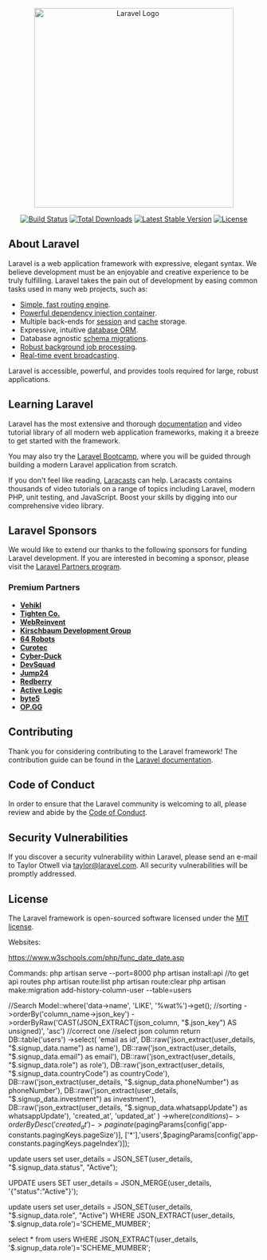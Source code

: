 <p align="center"><a href="https://laravel.com" target="_blank"><img src="https://raw.githubusercontent.com/laravel/art/master/logo-lockup/5%20SVG/2%20CMYK/1%20Full%20Color/laravel-logolockup-cmyk-red.svg" width="400" alt="Laravel Logo"></a></p>

<p align="center">
<a href="https://github.com/laravel/framework/actions"><img src="https://github.com/laravel/framework/workflows/tests/badge.svg" alt="Build Status"></a>
<a href="https://packagist.org/packages/laravel/framework"><img src="https://img.shields.io/packagist/dt/laravel/framework" alt="Total Downloads"></a>
<a href="https://packagist.org/packages/laravel/framework"><img src="https://img.shields.io/packagist/v/laravel/framework" alt="Latest Stable Version"></a>
<a href="https://packagist.org/packages/laravel/framework"><img src="https://img.shields.io/packagist/l/laravel/framework" alt="License"></a>
</p>

## About Laravel

Laravel is a web application framework with expressive, elegant syntax. We believe development must be an enjoyable and creative experience to be truly fulfilling. Laravel takes the pain out of development by easing common tasks used in many web projects, such as:

- [Simple, fast routing engine](https://laravel.com/docs/routing).
- [Powerful dependency injection container](https://laravel.com/docs/container).
- Multiple back-ends for [session](https://laravel.com/docs/session) and [cache](https://laravel.com/docs/cache) storage.
- Expressive, intuitive [database ORM](https://laravel.com/docs/eloquent).
- Database agnostic [schema migrations](https://laravel.com/docs/migrations).
- [Robust background job processing](https://laravel.com/docs/queues).
- [Real-time event broadcasting](https://laravel.com/docs/broadcasting).

Laravel is accessible, powerful, and provides tools required for large, robust applications.

## Learning Laravel

Laravel has the most extensive and thorough [documentation](https://laravel.com/docs) and video tutorial library of all modern web application frameworks, making it a breeze to get started with the framework.

You may also try the [Laravel Bootcamp](https://bootcamp.laravel.com), where you will be guided through building a modern Laravel application from scratch.

If you don't feel like reading, [Laracasts](https://laracasts.com) can help. Laracasts contains thousands of video tutorials on a range of topics including Laravel, modern PHP, unit testing, and JavaScript. Boost your skills by digging into our comprehensive video library.

## Laravel Sponsors

We would like to extend our thanks to the following sponsors for funding Laravel development. If you are interested in becoming a sponsor, please visit the [Laravel Partners program](https://partners.laravel.com).

### Premium Partners

- **[Vehikl](https://vehikl.com/)**
- **[Tighten Co.](https://tighten.co)**
- **[WebReinvent](https://webreinvent.com/)**
- **[Kirschbaum Development Group](https://kirschbaumdevelopment.com)**
- **[64 Robots](https://64robots.com)**
- **[Curotec](https://www.curotec.com/services/technologies/laravel/)**
- **[Cyber-Duck](https://cyber-duck.co.uk)**
- **[DevSquad](https://devsquad.com/hire-laravel-developers)**
- **[Jump24](https://jump24.co.uk)**
- **[Redberry](https://redberry.international/laravel/)**
- **[Active Logic](https://activelogic.com)**
- **[byte5](https://byte5.de)**
- **[OP.GG](https://op.gg)**

## Contributing

Thank you for considering contributing to the Laravel framework! The contribution guide can be found in the [Laravel documentation](https://laravel.com/docs/contributions).

## Code of Conduct

In order to ensure that the Laravel community is welcoming to all, please review and abide by the [Code of Conduct](https://laravel.com/docs/contributions#code-of-conduct).

## Security Vulnerabilities

If you discover a security vulnerability within Laravel, please send an e-mail to Taylor Otwell via [taylor@laravel.com](mailto:taylor@laravel.com). All security vulnerabilities will be promptly addressed.

## License

The Laravel framework is open-sourced software licensed under the [MIT license](https://opensource.org/licenses/MIT).

Websites:

https://www.w3schools.com/php/func_date_date.asp

Commands:
php artisan serve --port=8000
php artisan install:api  //to get api routes
php artisan route:list
php artisan route:clear
php artisan make:migration add-history-column-user --table=users

//Search 
Model::where('data->name', 'LIKE', '%wat%')->get();
//sorting
->orderBy('column_name->json_key')
->orderByRaw('CAST(JSON_EXTRACT(json_column, "$.json_key") AS unsigned)', 'asc') //correct one
//select json column
 return DB::table('users')
                ->select(
                    'email as id',
                    DB::raw('json_extract(user_details, "$.signup_data.name") as name'),
                    DB::raw('json_extract(user_details, "$.signup_data.email") as email'),
                    DB::raw('json_extract(user_details, "$.signup_data.role") as role'),
                    DB::raw('json_extract(user_details, "$.signup_data.countryCode") as countryCode'),
                    DB::raw('json_extract(user_details, "$.signup_data.phoneNumber") as phoneNumber'),
                    DB::raw('json_extract(user_details, "$.signup_data.investment") as investment'),
                    DB::raw('json_extract(user_details, "$.signup_data.whatsappUpdate") as whatsappUpdate'),
                    'created_at',
                    'updated_at'
                )
                ->where($conditions)->orderByDesc('created_at')->paginate($pagingParams[config('app-constants.pagingKeys.pageSize')],
            ['*'],'users',$pagingParams[config('app-constants.pagingKeys.pageIndex')]);

update users set user_details = JSON_SET(user_details, "$.signup_data.status", "Active");

UPDATE users SET user_details = JSON_MERGE(user_details, '{"status":"Active"}');


update users set user_details = JSON_SET(user_details, "$.signup_data.role", "Active") WHERE JSON_EXTRACT(user_details, '$.signup_data.role')='SCHEME_MUMBER';


select * from users WHERE JSON_EXTRACT(user_details, '$.signup_data.role')='SCHEME_MUMBER';


